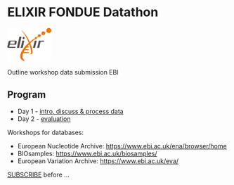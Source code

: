 # ELIXIR FONDUE Datathon 

<img src="https://github.com/PBR/elixir-fondue-datathon/blob/master/images/logo_elixir.png" width="100">

Outline workshop data submission EBI

## Program
* Day 1 - [intro, discuss & process data](program/day1.md)
* Day 2 - [evaluation](program/day2.md)

Workshops for databases:

* European Nucleotide Archive: https://www.ebi.ac.uk/ena/browser/home
* BIOsamples: https://www.ebi.ac.uk/biosamples/
* European Variation Archive: https://www.ebi.ac.uk/eva/

[SUBSCRIBE](https://forms.gle/uSA4kMX5GnG4L9E46) before ...

